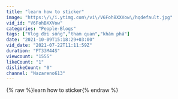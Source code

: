 ```yaml
---
title: "learn how to sticker"
image: "https:\/\/i.ytimg.com\/vi\/V6FohBXXVow\/hqdefault.jpg"
vid_id: "V6FohBXXVow"
categories: "People-Blogs"
tags: ["Vlog đời sống","tham quan","khám phá"]
date: "2021-10-09T15:18:29+03:00"
vid_date: "2021-07-22T11:11:59Z"
duration: "PT33M44S"
viewcount: "1555"
likeCount: "1"
dislikeCount: "0"
channel: "Nazareno613"
---
```

{% raw %}learn how to sticker{% endraw %}
